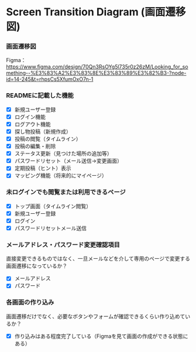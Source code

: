 # Screen Transition Diagram (画面遷移図)

### 画面遷移図
Figma：https://www.figma.com/design/70Qn3RsOYg5l735r0z26zM/Looking_for_something--%E3%83%A2%E3%83%8E%E3%83%89%E3%82%B3-?node-id=14-245&t=rhpsCs5XfumOxO7n-1

### READMEに記載した機能
- [x] 新規ユーザー登録
- [x] ログイン機能
- [x] ログアウト機能
- [x] 探し物投稿（新規作成）
- [x] 投稿の閲覧（タイムライン）
- [x] 投稿の編集・削除
- [x] ステータス更新（見つけた場所の追加等）
- [x] パスワードリセット（メール送信→変更画面）
- [x] 定期投稿（ヒント）表示
- [x] マッピング機能（将来的にマイページ）

### 未ログインでも閲覧または利用できるページ
- [x] トップ画面（タイムライン閲覧）
- [x] 新規ユーザー登録
- [x] ログイン
- [x] パスワードリセットメール送信

### メールアドレス・パスワード変更確認項目
直接変更できるものではなく、一旦メールなどを介して専用のページで変更する画面遷移になっているか？
- [x] メールアドレス
- [x] パスワード

### 各画面の作り込み
画面遷移だけでなく、必要なボタンやフォームが確認できるくらい作り込めているか？
- [x] 作り込みはある程度完了している（Figmaを見て画面の作成ができる状態にある）